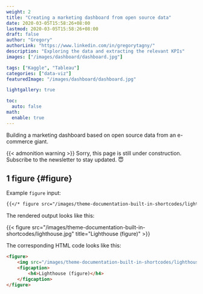 ```yaml
---
weight: 2
title: "Creating a marketing dashboard from open source data"
date: 2020-03-05T15:58:26+08:00
lastmod: 2020-03-05T15:58:26+08:00
draft: false
author: "Gregory"
authorLink: "https://www.linkedin.com/in/gregorytagny/"
description: "Exploring the data and extracting the relevant KPIs"
images: ["/images/dashboard/dashboard.jpg"]

tags: ["Kaggle", "Tableau"]
categories: ["data-viz"]
featuredImage: "/images/dashboard/dashboard.jpg"

lightgallery: true

toc:
  auto: false
math:
  enable: true
---
```


Building a marketing dashboard based on open source data from an e-commerce giant.

<!--more-->
{{< admonition warning >}}
Sorry, this page is still under construction. Subscribe to the newsletter to stay updated. :innocent:

## 1 figure {#figure}

Example `figure` input:

```markdown
{{</* figure src="/images/theme-documentation-built-in-shortcodes/lighthouse.jpg" title="Lighthouse (figure)" */>}}
```

The rendered output looks like this:

{{< figure src="/images/theme-documentation-built-in-shortcodes/lighthouse.jpg" title="Lighthouse (figure)" >}}

The corresponding HTML code looks like this:

```html
<figure>
    <img src="/images/theme-documentation-built-in-shortcodes/lighthouse.jpg"/>
    <figcaption>
        <h4>Lighthouse (figure)</h4>
    </figcaption>
</figure>
```
